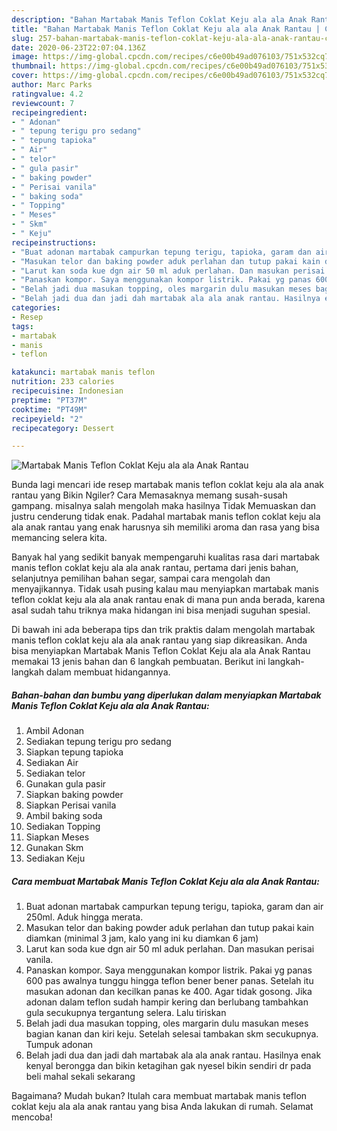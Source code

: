 ```yaml
---
description: "Bahan Martabak Manis Teflon Coklat Keju ala ala Anak Rantau | Cara Bikin Martabak Manis Teflon Coklat Keju ala ala Anak Rantau Yang Enak Dan Mudah"
title: "Bahan Martabak Manis Teflon Coklat Keju ala ala Anak Rantau | Cara Bikin Martabak Manis Teflon Coklat Keju ala ala Anak Rantau Yang Enak Dan Mudah"
slug: 257-bahan-martabak-manis-teflon-coklat-keju-ala-ala-anak-rantau-cara-bikin-martabak-manis-teflon-coklat-keju-ala-ala-anak-rantau-yang-enak-dan-mudah
date: 2020-06-23T22:07:04.136Z
image: https://img-global.cpcdn.com/recipes/c6e00b49ad076103/751x532cq70/martabak-manis-teflon-coklat-keju-ala-ala-anak-rantau-foto-resep-utama.jpg
thumbnail: https://img-global.cpcdn.com/recipes/c6e00b49ad076103/751x532cq70/martabak-manis-teflon-coklat-keju-ala-ala-anak-rantau-foto-resep-utama.jpg
cover: https://img-global.cpcdn.com/recipes/c6e00b49ad076103/751x532cq70/martabak-manis-teflon-coklat-keju-ala-ala-anak-rantau-foto-resep-utama.jpg
author: Marc Parks
ratingvalue: 4.2
reviewcount: 7
recipeingredient:
- " Adonan"
- " tepung terigu pro sedang"
- " tepung tapioka"
- " Air"
- " telor"
- " gula pasir"
- " baking powder"
- " Perisai vanila"
- " baking soda"
- " Topping"
- " Meses"
- " Skm"
- " Keju"
recipeinstructions:
- "Buat adonan martabak campurkan tepung terigu, tapioka, garam dan air 250ml. Aduk hingga merata."
- "Masukan telor dan baking powder aduk perlahan dan tutup pakai kain diamkan (minimal 3 jam, kalo yang ini ku diamkan 6 jam)"
- "Larut kan soda kue dgn air 50 ml aduk perlahan. Dan masukan perisai vanila."
- "Panaskan kompor. Saya menggunakan kompor listrik. Pakai yg panas 600 pas awalnya tunggu hingga teflon bener bener panas. Setelah itu masukan adonan dan kecilkan panas ke 400. Agar tidak gosong. Jika adonan dalam teflon sudah hampir kering dan berlubang tambahkan gula secukupnya tergantung selera. Lalu tiriskan"
- "Belah jadi dua masukan topping, oles margarin dulu masukan meses bagian kanan dan kiri keju. Setelah selesai tambakan skm secukupnya. Tumpuk adonan"
- "Belah jadi dua dan jadi dah martabak ala ala anak rantau. Hasilnya enak kenyal berongga dan bikin ketagihan gak nyesel bikin sendiri dr pada beli mahal sekali sekarang"
categories:
- Resep
tags:
- martabak
- manis
- teflon

katakunci: martabak manis teflon 
nutrition: 233 calories
recipecuisine: Indonesian
preptime: "PT37M"
cooktime: "PT49M"
recipeyield: "2"
recipecategory: Dessert

---
```



![Martabak Manis Teflon Coklat Keju ala ala Anak Rantau](https://img-global.cpcdn.com/recipes/c6e00b49ad076103/751x532cq70/martabak-manis-teflon-coklat-keju-ala-ala-anak-rantau-foto-resep-utama.jpg)

Bunda lagi mencari ide resep martabak manis teflon coklat keju ala ala anak rantau yang Bikin Ngiler? Cara Memasaknya memang susah-susah gampang. misalnya salah mengolah maka hasilnya Tidak Memuaskan dan justru cenderung tidak enak. Padahal martabak manis teflon coklat keju ala ala anak rantau yang enak harusnya sih memiliki aroma dan rasa yang bisa memancing selera kita.

Banyak hal yang sedikit banyak mempengaruhi kualitas rasa dari martabak manis teflon coklat keju ala ala anak rantau, pertama dari jenis bahan, selanjutnya pemilihan bahan segar, sampai cara mengolah dan menyajikannya. Tidak usah pusing kalau mau menyiapkan martabak manis teflon coklat keju ala ala anak rantau enak di mana pun anda berada, karena asal sudah tahu triknya maka hidangan ini bisa menjadi suguhan spesial.




Di bawah ini ada beberapa tips dan trik praktis dalam mengolah martabak manis teflon coklat keju ala ala anak rantau yang siap dikreasikan. Anda bisa menyiapkan Martabak Manis Teflon Coklat Keju ala ala Anak Rantau memakai 13 jenis bahan dan 6 langkah pembuatan. Berikut ini langkah-langkah dalam membuat hidangannya.

<!--inarticleads1-->

##### Bahan-bahan dan bumbu yang diperlukan dalam menyiapkan Martabak Manis Teflon Coklat Keju ala ala Anak Rantau:

1. Ambil  Adonan
1. Sediakan  tepung terigu pro sedang
1. Siapkan  tepung tapioka
1. Sediakan  Air
1. Sediakan  telor
1. Gunakan  gula pasir
1. Siapkan  baking powder
1. Siapkan  Perisai vanila
1. Ambil  baking soda
1. Sediakan  Topping
1. Siapkan  Meses
1. Gunakan  Skm
1. Sediakan  Keju




<!--inarticleads2-->

##### Cara membuat Martabak Manis Teflon Coklat Keju ala ala Anak Rantau:

1. Buat adonan martabak campurkan tepung terigu, tapioka, garam dan air 250ml. Aduk hingga merata.
1. Masukan telor dan baking powder aduk perlahan dan tutup pakai kain diamkan (minimal 3 jam, kalo yang ini ku diamkan 6 jam)
1. Larut kan soda kue dgn air 50 ml aduk perlahan. Dan masukan perisai vanila.
1. Panaskan kompor. Saya menggunakan kompor listrik. Pakai yg panas 600 pas awalnya tunggu hingga teflon bener bener panas. Setelah itu masukan adonan dan kecilkan panas ke 400. Agar tidak gosong. Jika adonan dalam teflon sudah hampir kering dan berlubang tambahkan gula secukupnya tergantung selera. Lalu tiriskan
1. Belah jadi dua masukan topping, oles margarin dulu masukan meses bagian kanan dan kiri keju. Setelah selesai tambakan skm secukupnya. Tumpuk adonan
1. Belah jadi dua dan jadi dah martabak ala ala anak rantau. Hasilnya enak kenyal berongga dan bikin ketagihan gak nyesel bikin sendiri dr pada beli mahal sekali sekarang




Bagaimana? Mudah bukan? Itulah cara membuat martabak manis teflon coklat keju ala ala anak rantau yang bisa Anda lakukan di rumah. Selamat mencoba!
